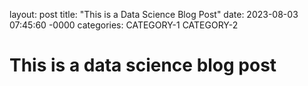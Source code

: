 layout: post
title: "This is a Data Science Blog Post"
date: 2023-08-03 07:45:60 -0000
categories: CATEGORY-1 CATEGORY-2

# This is a data science blog post
